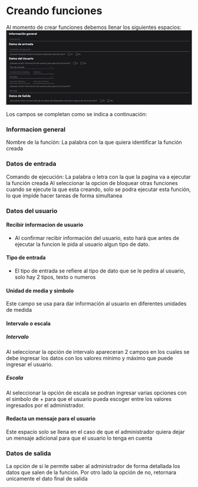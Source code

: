 # Creando funciones 
Al momento de crear funciones debemos llenar los siguientes espacios:
![alt text](image-6.png)

Los campos se completan como se indica a continuación:

### **Informacion general**

Nombre de la función: La palabra con la que quiera identificar la función creada

### **Datos de entrada**

Comando de ejecución: La palabra o letra con la que la pagina va a ejecutar la 
función creada
Al seleccionar la opcion de bloquear otras funciones cuando se ejecute la que 
esta creando, solo se podra ejecutar esta función, lo que impide hacer tareas de 
forma simultanea

### Datos del usuario
#### Recibir informacion de usuario

- Al confirmar recibir información del usuario, esto hará que antes de ejecutar la
 funcion le pida al usuario algun tipo de dato.
 
 #### Tipo de entrada

- El tipo de entrada se refiere al tipo de dato que se le pedira al usuario, solo
 hay 2 tipos, texto o numeros

 #### Unidad de media y simbolo

 Este campo se usa para dar información al usuario en diferentes unidades de medida
 
#### Intervalo o escala
##### Intervalo

Al seleccionar la opción de intervalo apareceran 2 campos en los cuales se debe ingresar los datos con los valores mínimo y máximo que puede ingresar el usuario. 

##### Escala

Al seleccionar la opción de escala se podran ingresar varias opciones con el simbolo de + para que el usuario pueda escoger entre los valores ingresados por el administrador.

#### Redacta un mensaje para el usuario

Este espacio solo se llena en el caso de que el administrador quiera dejar un mensaje adicional para que el usuario lo tenga en cuenta

### Datos de salida 
La opción de si le permite saber al administrador de forma detallada los datos que salen de la función. Por otro lado la opción de no, retornara unicamente el dato final de salida